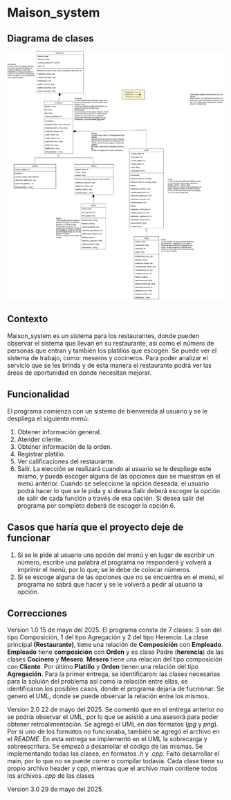 # Maison_system
## Diagrama de clases
![Diagrama drawio](https://github.com/amazingly145/Maison_system/blob/main/UML_Maiso_System.jpg?raw=true)
## Contexto
Maison_system es un sistema para los restaurantes, donde pueden observar el sistema que llevan en su restaurante, así como el número de personas que entran y también los platillos que escogen. Se puede ver el sistema de trabajo, como: meseros y cocineros. Para poder analizar el servicio que se les brinda y de esta manera el restaurante podrá ver las áreas de oportunidad en donde necesitan mejorar.
## Funcionalidad 
El programa comienza con un sistema de bienvenida al usuario y se le despliega el siguiente menú:
1. Obtener información general.
2. Atender cliente.
3. Obtener información de la orden.
4. Registrar platillo.
5. Ver calificaciones del restaurante.
6. Salir.
La elección se realizará cuando al usuario se le despliege este mismo, y pueda escoger alguna de las opciones que se muestran en el menú anterior. Cuando se seleccione la opción deseada, el usuario podrá hacer lo que se le pida y si desea Salir deberá escoger la opción de salir de cada función a través de esa opción. Si desea salir del programa por completo deberá de escoger la opción 6.
## Casos que haría que el proyecto deje de funcionar 
1. Si se le pide al usuario una opción del menú y en lugar de escribir un número, escribe una palabra el programa no responderá y volverá a imprimir el menú, por lo que, se le debe de colocar números.
2. Si se escoge alguna de las opciones que no se encuentra en el menú, el programa no sabrá que hacer y se le volverá a pedir al usuario la opción.
## Correcciones 
Version 1.0 15 de mayo del 2025. El programa consta de 7 clases: 3 son del tipo Composición, 1 del tipo Agregación y 2 del tipo Herencia. La clase principal **(Restaurante)**, tiene una relación de **Composición** con **Empleado**. **Empleado** tiene **composición** con **Orden** y es clase Padre (**herencia**) de las clases **Cocinero** y **Mesero**. **Mesero** tiene una relación del tipo composición con **Cliente**. Por último **Platillo** y **Orden** tienen una relación del tipo **Agregación**. Para la primer entrega, se identificaron: las clases necesarias para la soluión del problema así como la relación entre ellas, se identificaron los posibles casos, donde el programa dejaría de fucnionar. Se generó el UML, donde se puede observar la relación entre los mismos.

Version 2.0 22 de mayo del 2025. Se comentó que en el entrega anterior no se podría observar el UML, por lo que se asistió a una asesorá para poder obtener retroalimentación. Se agregó el UML en dos formatos (*jpg* y *png*). Por si uno de los formatos no funcionaba, también se agregó el archivo en el *README*. En esta entrega se implementó en el UML la sobrecarga y sobreescritura. Se empezó a desarrollar el código de las mismas. Se implementando todas las clases, en formatos *.h* y *.cpp*. Faltó desarrollar el main, por lo que no se puede correr o compilar todavía. Cada clase tiene su propio archivo header y cpp, mientras que el archivo main contiene todos los archivos *.cpp* de las clases

Version 3.0 29 de mayo del 2025. 
